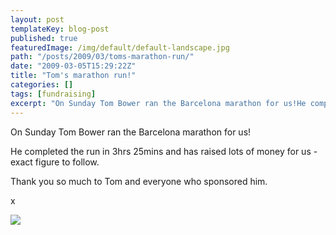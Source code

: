 ```yaml
---
layout: post
templateKey: blog-post
published: true
featuredImage: /img/default/default-landscape.jpg
path: "/posts/2009/03/toms-marathon-run/"
date: "2009-03-05T15:29:22Z"
title: "Tom's marathon run!"
categories: []
tags: [fundraising]
excerpt: "On Sunday Tom Bower ran the Barcelona marathon for us!He completed the run in 3hrs 25mins and has r..."
---
```


On Sunday Tom Bower ran the Barcelona marathon for us!

He completed the run in 3hrs 25mins and has raised lots of money for us - exact figure to follow.

Thank you so much to Tom and everyone who sponsored him.

x

![](https://www.landirani.org/image_library/news/full_size/49b01a86a3242cimg0178.jpg)
